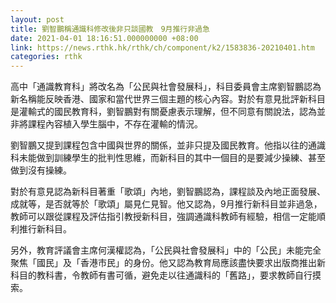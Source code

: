 ```yaml
---
layout: post
title: 劉智鵬稱通識科修改後非只談國教　9月推行非過急
date: 2021-04-01 18:16:51.000000000 +08:00
link: https://news.rthk.hk/rthk/ch/component/k2/1583836-20210401.htm
categories: rthk
---
```


高中「通識教育科」將改名為「公民與社會發展科」，科目委員會主席劉智鵬認為新名稱能反映香港、國家和當代世界三個主題的核心內容。對於有意見批評新科目是灌輸式的國民教育科，劉智鵬對有關憂慮表示理解，但不同意有關說法，認為並非將課程內容植入學生腦中，不存在灌輸的情況。

劉智鵬又提到課程包含中國與世界的關係，並非只提及國民教育。他指以往的通識科未能做到訓練學生的批判性思維，而新科目的其中一個目的是要減少操練、甚至做到沒有操練。

對於有意見認為新科目著重「歌頌」內地，劉智鵬認為，課程談及內地正面發展、成就等，是否就等於「歌頌」屬見仁見智。他又認為，9月推行新科目並非過急，教師可以跟從課程及評估指引教授新科目，強調通識科教師有經驗，相信一定能順利推行新科目。

另外，教育評議會主席何漢權認為，「公民與社會發展科」中的「公民」未能完全聚焦「國民」及「香港市民」的身份。他又認為教育局應該盡快要求出版商推出新科目的教科書，令教師有書可循，避免走以往通識科的「舊路」，要求教師自行摸索。
